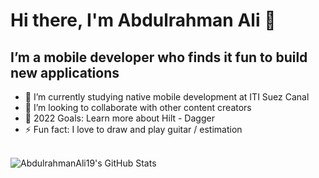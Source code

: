 # Hi there, I'm Abdulrahman Ali 👋 

## I’m a mobile developer who finds it fun to build new applications 

- 🌱 I’m currently studying native mobile development at ITI Suez Canal 
- 👯 I’m looking to collaborate with other content creators
- 🥅 2022 Goals: Learn more about Hilt - Dagger
- ⚡ Fun fact: I love to draw and play guitar / estimation

<br />
<img align="left" alt="AbdulrahmanAli19's GitHub Stats" src="https://github-readme-stats.vercel.app/api?username=AbdulrahmanAli19&show_icons=true&hide_border=false&title_color=ff652f&icon_color=FFE400&bg_color=09131B&text_color=ffffff&border_color=0c1a25" />
